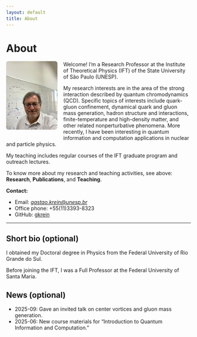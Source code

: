 ```yaml
---
layout: default
title: About
---
```


# About

<img src="/assets/images/gkrein.jpg" alt="Photo of Gastão Krein" style="max-width: 140px; float: left; margin: 0 1rem 1rem 0; border-radius: 6px;">

Welcome! I’m a Research Professor at the Institute of Theoretical Physics (IFT) of the State University of São Paulo (UNESP). 

My research interests are in the area of the strong interaction described by quantum chromodynamics (QCD). Specific topics of interests include quark-gluon confinement, dynamical quark and gluon mass generation, hadron structure and interactions, finite-temperature and high-density matter, and other related nonperturbative phenomena. More recently, I have been interesting in quantum information and computation applications in nuclear and particle physics. 

My teaching includes regular courses of the IFT graduate program and outreach lectures.



To know more about my research and teaching activities, see above: **Research**, **Publications**, and **Teaching**. 

**Contact:**  
- Email: *gastao.krein@unesp.br*
- Office phone: +55(11)3393-8323
- GitHub: [gkrein](https://github.com/gkrein)  

---

## Short bio (optional)
I obtained my Doctoral degree in Physics from the Federal University of Rio Grande do Sul.

Before joining the IFT, I was a Full Professor at the Federal University of Santa Maria. 

## News (optional)
- 2025-09: Gave an invited talk on center vortices and gluon mass generation.  
- 2025-06: New course materials for “Introduction to Quantum Information and Computation.”

<!-- If you prefer the photo centered above the text, replace the <img> above with:
<img src="/assets/images/me.jpg" alt="Photo of Gastão Krein" style="display:block; margin:0 auto 1rem; max-width: 260px; border-radius: 6px;">
and remove "float: left" so the text doesn’t wrap.
-->
